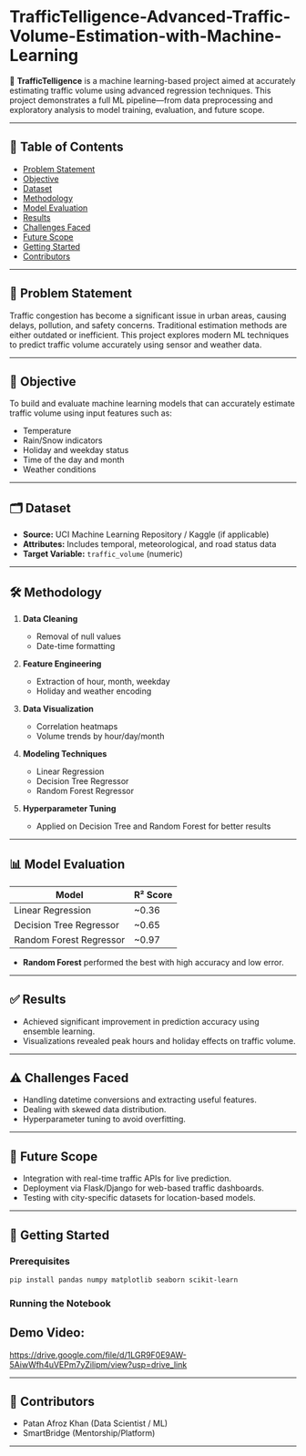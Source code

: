 # TrafficTelligence-Advanced-Traffic-Volume-Estimation-with-Machine-Learning

🚦 **TrafficTelligence** is a machine learning-based project aimed at accurately estimating traffic volume using advanced regression techniques. This project demonstrates a full ML pipeline—from data preprocessing and exploratory analysis to model training, evaluation, and future scope.

---

## 📌 Table of Contents

* [Problem Statement](#problem-statement)
* [Objective](#objective)
* [Dataset](#dataset)
* [Methodology](#methodology)
* [Model Evaluation](#model-evaluation)
* [Results](#results)
* [Challenges Faced](#challenges-faced)
* [Future Scope](#future-scope)
* [Getting Started](#getting-started)
* [Contributors](#contributors)

---

## 🧠 Problem Statement

Traffic congestion has become a significant issue in urban areas, causing delays, pollution, and safety concerns. Traditional estimation methods are either outdated or inefficient. This project explores modern ML techniques to predict traffic volume accurately using sensor and weather data.

---

## 🎯 Objective

To build and evaluate machine learning models that can accurately estimate traffic volume using input features such as:

* Temperature
* Rain/Snow indicators
* Holiday and weekday status
* Time of the day and month
* Weather conditions

---

## 🗂️ Dataset

* **Source:** UCI Machine Learning Repository / Kaggle (if applicable)
* **Attributes:** Includes temporal, meteorological, and road status data
* **Target Variable:** `traffic_volume` (numeric)

---

## 🛠️ Methodology

1. **Data Cleaning**

   * Removal of null values
   * Date-time formatting

2. **Feature Engineering**

   * Extraction of hour, month, weekday
   * Holiday and weather encoding

3. **Data Visualization**

   * Correlation heatmaps
   * Volume trends by hour/day/month

4. **Modeling Techniques**

   * Linear Regression
   * Decision Tree Regressor
   * Random Forest Regressor

5. **Hyperparameter Tuning**

   * Applied on Decision Tree and Random Forest for better results

---

## 📊 Model Evaluation

| Model                   | R² Score |
| ----------------------- | -------- |
| Linear Regression       | \~0.36   |
| Decision Tree Regressor | \~0.65   |
| Random Forest Regressor | \~0.97  |

* **Random Forest** performed the best with high accuracy and low error.

---

## ✅ Results

* Achieved significant improvement in prediction accuracy using ensemble learning.
* Visualizations revealed peak hours and holiday effects on traffic volume.

---

## ⚠️ Challenges Faced

* Handling datetime conversions and extracting useful features.
* Dealing with skewed data distribution.
* Hyperparameter tuning to avoid overfitting.

---

## 🚀 Future Scope

* Integration with real-time traffic APIs for live prediction.
* Deployment via Flask/Django for web-based traffic dashboards.
* Testing with city-specific datasets for location-based models.

---

## 🧪 Getting Started

### Prerequisites

```bash
pip install pandas numpy matplotlib seaborn scikit-learn
```

### Running the Notebook

## Demo Video:
https://drive.google.com/file/d/1LGR9F0E9AW-5AiwWfh4uVEPm7yZilipm/view?usp=drive_link



---

## 👥 Contributors

* Patan Afroz Khan (Data Scientist / ML)
* SmartBridge (Mentorship/Platform)

---

